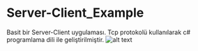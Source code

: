 # Server-Client_Example
Basit bir Server-Client uygulaması.
Tcp protokolü kullanılarak c# programlama dili ile geliştirilmiştir.
![alt text](https://www.google.com.hk/url?sa=i&rct=j&q=&esrc=s&source=images&cd=&cad=rja&uact=8&ved=0ahUKEwiCreKT0_XTAhVBtCwKHY6QBYIQjRwIBw&url=https%3A%2F%2Fwww.modanium.com%2Fkahve-falinda-kus-gormek%2F&psig=AFQjCNH15iefchCHvdcqtD8gyQdd_2_u7w&ust=1495066571736469)
